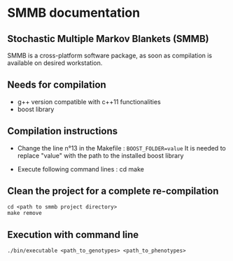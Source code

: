# SMMB documentation
## Stochastic Multiple Markov Blankets (SMMB)
SMMB is a cross-platform software package, as soon as compilation is available on desired workstation.

## Needs for compilation
* g++ version compatible with c++11 functionalities
* boost library

## Compilation instructions
* Change the line n°13 in the Makefile : `BOOST_FOLDER=value`
It is needed to replace "value" with the path to the installed boost library

* Execute following command lines :
    cd <path to smmb project directory>
    make


## Clean the project for a complete re-compilation
    cd <path to smmb project directory>
    make remove


## Execution with command line
    ./bin/executable <path_to_genotypes> <path_to_phenotypes>
